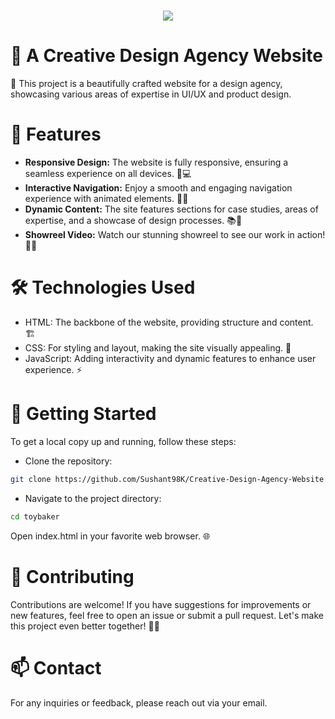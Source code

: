 <h1 align="center">
    <img src="https://readme-typing-svg.herokuapp.com/?font=Righteous&size=35&center=true&vCenter=true&width=500&height=70&duration=4000&lines=Creative+Design+Agency;+Animated+Website;" />
</h1>

# 🎨 A Creative Design Agency Website

🚀 This project is a beautifully crafted website for a design agency, showcasing various areas of expertise in UI/UX and product design.

# 🌟 Features

- **Responsive Design:** The website is fully responsive, ensuring a seamless experience on all devices. 📱💻
- **Interactive Navigation:** Enjoy a smooth and engaging navigation experience with animated elements. 🧭✨
- **Dynamic Content:** The site features sections for case studies, areas of expertise, and a showcase of design processes. 📚🎨
- **Showreel Video:** Watch our stunning showreel to see our work in action! 🎥🔥

# 🛠️ Technologies Used

- HTML: The backbone of the website, providing structure and content. 🏗️
- CSS: For styling and layout, making the site visually appealing. 🎨
- JavaScript: Adding interactivity and dynamic features to enhance user experience. ⚡

# 📂 Getting Started

To get a local copy up and running, follow these steps:

- Clone the repository: 
```bash
git clone https://github.com/Sushant98K/Creative-Design-Agency-Website
```
- Navigate to the project directory: 
```bash
cd toybaker
```
Open index.html in your favorite web browser. 🌐

# 🤝 Contributing

Contributions are welcome! If you have suggestions for improvements or new features, feel free to open an issue or submit a pull request. Let's make this project even better together! 💪💡

# 📫 Contact

For any inquiries or feedback, please reach out via your email.
